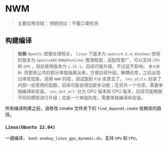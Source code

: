 # **NWM**
 
> 主要应用领域：
> 明厨亮灶：不戴口罩检测







## 构建编译

> **依赖**
> `OpenCV`: 图像处理相关， `linux` 下版本为 `opencv4.5.4`, `Windows` 使用的版本为 `opencv480`
> `ONNXRuntime`: 推理框架，适配性更广，可以支持 `CPU` 和 `GPU` ，目前使用版本为 `1.15.1`，后续可能升级，不过这不影响。
> `重大更新`: 将那些公共的部分单独抽离出来，方便后续升级，解耦仓库，之前出现过串库现象，调用 `NWM` 的库，调试跑到 `FSD` 库里去了。
> `nxu_utils`: 封装了内部一些常用的函数，后续可能会增加更多功能；在另外一个仓库，需要单独编译和安装。
> `nxu_det_ort`: 分为 GPU 版本和 CPU 版本，后续可能根据不同的模型进行升级；也是一个单独的库，需要单独编译和安装。

所有编译构建之前，请修改 cmake 文件夹下的 `find_depends.cmake` 依赖库的路径。

### `Linux(Ubuntu 22.04)`

一键编译， `bash onekey_linux_gpu_dynamic.sh`，支持 `GPU` 和 `CPU`，
